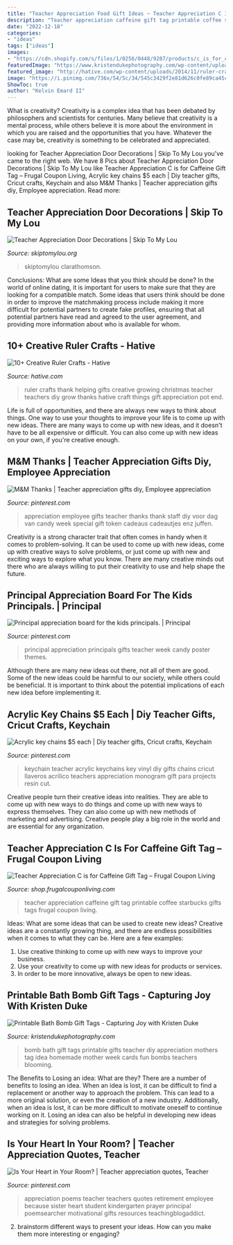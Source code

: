 ```yaml
---
title: "Teacher Appreciation Food Gift Ideas ~ Teacher Appreciation C Is For Caffeine Gift Tag – Frugal Coupon Living"
description: "Teacher appreciation caffeine gift tag printable coffee starbucks gifts tags frugal coupon living"
date: "2022-12-18"
categories:
- "ideas"
tags: ["ideas"]
images:
- "https://cdn.shopify.com/s/files/1/0256/0448/9287/products/c_is_for_caffeine_starbucks_teacher_appreciation_printable_frugal_coupon_living_1200x1200.jpg?v=1576183571"
featuredImage: "https://www.kristendukephotography.com/wp-content/uploads/2015/05/DIY-Bath-Bomb-Gift-Idea.jpg"
featured_image: "http://hative.com/wp-content/uploads/2014/11/ruler-crafts/3-thank-you-for-helping-me-growing.jpg"
image: "https://i.pinimg.com/736x/54/5c/34/545c3429f2e81d626c0fe89ca45cf974.jpg"
ShowToc: true
author: "Kelvin Emard II"
---
```



What is creativity?
Creativity is a complex idea that has been debated by philosophers and scientists for centuries. Many believe that creativity is a mental process, while others believe it is more about the environment in which you are raised and the opportunities that you have. Whatever the case may be, creativity is something to be celebrated and appreciated.

	

		
looking for Teacher Appreciation Door Decorations | Skip To My Lou you've came to the right web. We have 8 Pics about Teacher Appreciation Door Decorations | Skip To My Lou like Teacher Appreciation C is for Caffeine Gift Tag – Frugal Coupon Living, Acrylic key chains $5 each | Diy teacher gifts, Cricut crafts, Keychain and also M&amp;M Thanks | Teacher appreciation gifts diy, Employee appreciation. Read more:
		
    
## Teacher Appreciation Door Decorations | Skip To My Lou

<img loading=lazy src="https://www.skiptomylou.org/wp-content/uploads/2009/04/teacherappreciationdoor6.jpg" onerror="this.onerror=null;this.src='https://tse1.mm.bing.net/th?id=OIP.e7cTy04_XG_Wo9qRiRgN3wAAAA&amp;pid=15.1';" alt="Teacher Appreciation Door Decorations | Skip To My Lou">

_Source: skiptomylou.org_

>skiptomylou clarathomson. 

	

Conclusions: What are some Ideas that you think should be done?
In the world of online dating, it is important for users to make sure that they are looking for a compatible match. Some ideas that users think should be done in order to improve the matchmaking process include making it more difficult for potential partners to create fake profiles, ensuring that all potential partners have read and agreed to the user agreement, and providing more information about who is available for whom.

    
## 10+ Creative Ruler Crafts - Hative

<img loading=lazy src="http://hative.com/wp-content/uploads/2014/11/ruler-crafts/3-thank-you-for-helping-me-growing.jpg" onerror="this.onerror=null;this.src='https://tse1.mm.bing.net/th?id=OIP.7iB7KpekDrrpHw3-Ax2wWwHaLG&amp;pid=15.1';" alt="10+ Creative Ruler Crafts - Hative">

_Source: hative.com_

>ruler crafts thank helping gifts creative growing christmas teacher teachers diy grow thanks hative craft things gift appreciation pot end. 

	

Life is full of opportunities, and there are always new ways to think about things. One way to use your thoughts to improve your life is to come up with new ideas. There are many ways to come up with new ideas, and it doesn't have to be all expensive or difficult. You can also come up with new ideas on your own, if you're creative enough.

    
## M&amp;M Thanks | Teacher Appreciation Gifts Diy, Employee Appreciation

<img loading=lazy src="https://i.pinimg.com/736x/3b/03/04/3b0304091284e243f591f0bfcf06bc5d.jpg" onerror="this.onerror=null;this.src='https://tse3.mm.bing.net/th?id=OIP.NiXRdCDNOr9_nwLv4RTLdgHaJ3&amp;pid=15.1';" alt="M&amp;M Thanks | Teacher appreciation gifts diy, Employee appreciation">

_Source: pinterest.com_

>appreciation employee gifts teacher thanks thank staff diy voor dag van candy week special gift token cadeaus cadeautjes enz juffen. 

	

Creativity is a strong character trait that often comes in handy when it comes to problem-solving. It can be used to come up with new ideas, come up with creative ways to solve problems, or just come up with new and exciting ways to explore what you know. There are many creative minds out there who are always willing to put their creativity to use and help shape the future.

    
## Principal Appreciation Board For The Kids Principals. | Principal

<img loading=lazy src="https://i.pinimg.com/736x/09/9a/73/099a73daaa1bc0df238f38707470235f--principal-appreciation-the-kid.jpg" onerror="this.onerror=null;this.src='https://tse4.mm.bing.net/th?id=OIP.X_OYWGVyjrOJG-mmK0d1xAHaJ3&amp;pid=15.1';" alt="Principal appreciation board for the kids principals. | Principal">

_Source: pinterest.com_

>principal appreciation principals gifts teacher week candy poster themes. 

	

Although there are many new ideas out there, not all of them are good. Some of the new ideas could be harmful to our society, while others could be beneficial. It is important to think about the potential implications of each new idea before implementing it.

    
## Acrylic Key Chains $5 Each | Diy Teacher Gifts, Cricut Crafts, Keychain

<img loading=lazy src="https://i.pinimg.com/736x/54/5c/34/545c3429f2e81d626c0fe89ca45cf974.jpg" onerror="this.onerror=null;this.src='https://tse3.mm.bing.net/th?id=OIP.gT4wUnYTuacCCMYy4JJogAHaJ3&amp;pid=15.1';" alt="Acrylic key chains $5 each | Diy teacher gifts, Cricut crafts, Keychain">

_Source: pinterest.com_

>keychain teacher acrylic keychains key vinyl diy gifts chains cricut llaveros acrilico teachers appreciation monogram gift para projects resin cut. 

	

Creative people turn their creative ideas into realities. They are able to come up with new ways to do things and come up with new ways to express themselves. They can also come up with new methods of marketing and advertising. Creative people play a big role in the world and are essential for any organization.

    
## Teacher Appreciation C Is For Caffeine Gift Tag – Frugal Coupon Living

<img loading=lazy src="https://cdn.shopify.com/s/files/1/0256/0448/9287/products/c_is_for_caffeine_starbucks_teacher_appreciation_printable_frugal_coupon_living_1200x1200.jpg?v=1576183571" onerror="this.onerror=null;this.src='https://tse4.mm.bing.net/th?id=OIP.y-InaLkOUVfijmBIGnfmBQHaJ4&amp;pid=15.1';" alt="Teacher Appreciation C is for Caffeine Gift Tag – Frugal Coupon Living">

_Source: shop.frugalcouponliving.com_

>teacher appreciation caffeine gift tag printable coffee starbucks gifts tags frugal coupon living. 

	

Ideas: What are some ideas that can be used to create new ideas?
Creative ideas are a constantly growing thing, and there are endless possibilities when it comes to what they can be. Here are a few examples:
1. Use creative thinking to come up with new ways to improve your business.
2. Use your creativity to come up with new ideas for products or services.
3. In order to be more innovative, always be open to new ideas.

    
## Printable Bath Bomb Gift Tags - Capturing Joy With Kristen Duke

<img loading=lazy src="https://www.kristendukephotography.com/wp-content/uploads/2015/05/DIY-Bath-Bomb-Gift-Idea.jpg" onerror="this.onerror=null;this.src='https://tse3.mm.bing.net/th?id=OIP.LqXHvqFrAHWG8fuFjVQTzgHaK9&amp;pid=15.1';" alt="Printable Bath Bomb Gift Tags - Capturing Joy with Kristen Duke">

_Source: kristendukephotography.com_

>bomb bath gift tags printable gifts teacher diy appreciation mothers tag idea homemade mother week cards fun bombs teachers blooming. 

	

The Benefits to Losing an idea: What are they?
There are a number of benefits to losing an idea. When an idea is lost, it can be difficult to find a replacement or another way to approach the problem. This can lead to a more original solution, or even the creation of a new industry. Additionally, when an idea is lost, it can be more difficult to motivate oneself to continue working on it. Losing an idea can also be helpful in developing new ideas and strategies for solving problems.

    
## Is Your Heart In Your Room? | Teacher Appreciation Quotes, Teacher

<img loading=lazy src="https://i.pinimg.com/736x/86/ac/ca/86acca26498ec200aaac9b765545c830--teacher-retirement-gifts-teacher-gifts.jpg" onerror="this.onerror=null;this.src='https://tse3.mm.bing.net/th?id=OIP.9ImmDnDS8ekhfMrydZk7ZQHaJ4&amp;pid=15.1';" alt="Is Your Heart in Your Room? | Teacher appreciation quotes, Teacher">

_Source: pinterest.com_

>appreciation poems teacher teachers quotes retirement employee because sister heart student kindergarten prayer principal poemsearcher motivational gifts resources teachingblogaddict. 

	

2. brainstorm different ways to present your ideas. How can you make them more interesting or engaging?

